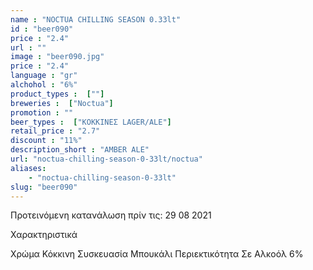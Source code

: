 ```yaml
---
name : "NOCTUA CHILLING SEASON 0.33lt"
id : "beer090"
price : "2.4"
url : ""
image : "beer090.jpg"
price : "2.4"
language : "gr"
alchohol : "6%"
product_types :  [""]
breweries :  ["Noctua"]
promotion : ""
beer_types :  ["ΚΟΚΚΙΝΕΣ LAGER/ALE"]
retail_price : "2.7"
discount : "11%"
description_short : "AMBER ALE"
url: "noctua-chilling-season-0-33lt/noctua"
aliases: 
    - "noctua-chilling-season-0-33lt"
slug: "beer090"
---
```


Προτεινόμενη κατανάλωση πρίν τις: 29 08 2021

Χαρακτηριστικά

Χρώμα
Κόκκινη
Συσκευασία
Μπουκάλι
Περιεκτικότητα Σε Αλκοόλ
6%